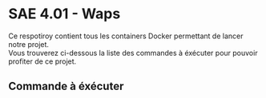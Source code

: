 # SAE 4.01 - Waps
Ce respotiroy contient tous les containers Docker permettant de lancer notre projet.<br/>
Vous trouverez ci-dessous la liste des commandes à éxécuter pour pouvoir profiter de ce projet.


## Commande à éxécuter
